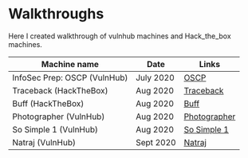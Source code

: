 # Walkthroughs

Here I created walkthrough of vulnhub machines and Hack_the_box machines.

Machine name | Date | Links
------------ | ---- | -----
InfoSec Prep: OSCP (VulnHub) | July 2020 | [OSCP](/Infosec_Prep:OSCP/oscp.md)
Traceback (HackTheBox) | Aug 2020 | [Traceback](Traceback/Traceback.md)
Buff (HackTheBox) | Aug 2020 | [Buff](Buff/Buff.md)
Photographer (VulnHub) |Aug 2020 | [Photographer](Photographer/Photographer.md)
So Simple 1 (VulnHub) |Aug 2020 | [So Simple 1](So_Simple1/So_simple.md)
Natraj (VulnHub) | Sept 2020 | [Natraj](natraj/natraj.md)